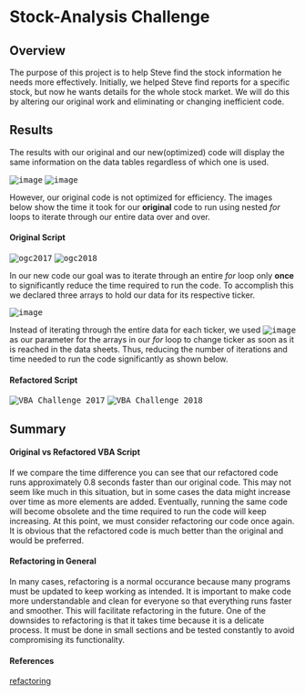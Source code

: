 # **Stock-Analysis Challenge**

## Overview
 
 The purpose of this project is to help Steve find the stock information he needs more effectively. Initially, we helped Steve find reports for a specific stock, but now he wants details for the whole stock market.  We will do this by altering our original work and eliminating or changing inefficient code.
 
## Results
The results with our original and our new(optimized) code will display the same information on the data tables regardless of which one is used. 

<kbd>![image](https://user-images.githubusercontent.com/110706169/186510038-acad28bd-bf11-4fd0-8e92-243bf26b9a70.png)</kbd>
<kbd>![image](https://user-images.githubusercontent.com/110706169/186509936-de7c2502-95a7-4bc7-81a4-f47ff5edf0c3.png)</kbd>

 However, our original code is not optimized for efficiency.
The images below show the time it took for our **original** code to run using nested *for* loops to iterate through our entire data over and over.

#### Original Script
<kbd>![ogc2017](https://user-images.githubusercontent.com/110706169/186511420-9157e006-61c9-4f74-942a-d295cda4c25f.png)</kbd>
<kbd>![ogc2018](https://user-images.githubusercontent.com/110706169/186511830-d94462b0-8464-4825-b926-0508d8956dc4.png)</kbd>

 In our new code our goal was to iterate through an entire *for* loop only **once** to significantly reduce the time required to run the code. To accomplish this we declared three arrays to hold our data for its respective ticker.
 
 <kbd>![image](https://user-images.githubusercontent.com/110706169/186516331-edffde53-5db4-4869-a705-6e429547b7cc.png)</kbd>
 
  Instead of iterating through the entire data for each ticker, we used <kbd>![image](https://user-images.githubusercontent.com/110706169/186521670-f5a04d5b-73db-4568-b042-854b643b626f.png)</kbd> as our parameter for the arrays in our *for* loop to change ticker as soon as it is reached in the data sheets. Thus, reducing the number of iterations and time needed to run the code significantly as shown below.


 #### Refactored Script
<kbd>![VBA_Challenge_2017](https://user-images.githubusercontent.com/110706169/186509576-7ac006e1-ca14-447c-beb5-ec6e255f5a63.png)</kbd>
<kbd>![VBA_Challenge_2018](https://user-images.githubusercontent.com/110706169/186509586-fbdc1794-13ed-4cd1-959c-7f31b3d255d3.png)</kbd>

## Summary
#### Original vs Refactored VBA Script
If we compare the time difference you can see that our refactored code runs approximately 0.8 seconds faster than our original code. This may not seem like much in this situation, but in some cases the data might increase over time as more elements are added. Eventually, running the same code will become obsolete and the time required to run the code will keep increasing. At this point, we must consider refactoring our code once again. It is obvious that the refactored code is much better than the original and would be preferred. 

#### Refactoring in General
In many cases, refactoring is a normal occurance because many programs must be updated to keep working as intended. It is important to make code more understandable and clean for everyone so that everything runs faster and smoother. This will facilitate refactoring in the future. One of the downsides to refactoring is that it takes time because it is a delicate process. It must be done in small sections and be tested constantly to avoid compromising its functionality.

#### References
[refactoring](https://lvivity.com/what-is-code-refactoring)
